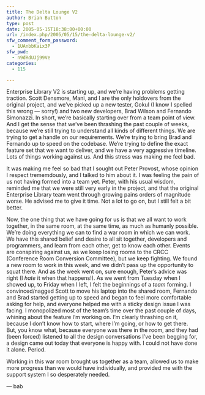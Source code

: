 ```yaml
---
title: The Delta Lounge V2
author: Brian Button
type: post
date: 2005-05-15T18:38:00+00:00
url: /index.php/2005/05/15/the-delta-lounge-v2/
sfw_comment_form_password:
  - 1UAnbbKaix3P
sfw_pwd:
  - n9dRdUJj99Ve
categories:
  - 115

---
```

Enterprise Library V2 is starting up, and we&rsquo;re having problems getting traction. Scott Densmore, Mani, and I are the only holdovers from the original project, and we&rsquo;ve picked up a new tester, Gokul (I know I spelled this wrong &mdash; sorry!) and two new developers, Brad Wilson and Fernando Simonazzi. In short, we&rsquo;re basically starting over from a team point of view. And I get the sense that we&rsquo;ve been thrashing the past couple of weeks, because we&rsquo;re still trying to understand all kinds of different things. We are trying to get a handle on our requirements. We&rsquo;re trying to bring Brad and Fernando up to speed on the codebase. We&rsquo;re trying to define the exact feature set that we want to deliver, and we have a very aggressive timeline. Lots of things working against us. And this stress was making me feel bad.

It was making me feel so bad that I sought out Peter Provost, whose opinion I respect trememdously, and I talked to him about it. I was feeling the pain of us not having formed into a team yet. Peter, with his usual wisdom, reminded me that we were still very early in the project, and that the original Enterprise Library team went through growing pains orders of magnitude worse. He advised me to give it time. Not a lot to go on, but I still felt a bit better.

Now, the one thing that we have going for us is that we all want to work together, in the same room, at the same time, as much as humanly possible. We&rsquo;re doing everything we can to find a war room in which we can work. We have this shared belief and desire to all sit together, developers and programmers, and learn from each other, get to know each other. Events are conspiring against us, as we keep losing rooms to the CRCC (Conference Room Conversion Committee), but we keep fighting. We found a new room to work in this week, and we didn&rsquo;t pass up the opportunity to squat there. And as the week went on, sure enough, Peter&rsquo;s advice was right (I _hate_ it when that happens!). As we went from Tuesday when I showed up, to Friday when I left, I felt the beginnings of a _team_ forming. I convinced/nagged Scott to move his laptop into the shared room, Fernando and Brad started getting up to speed and began to feel more comfortable asking for help, and everyone helped me with a sticky design issue I was facing. I monopolized most of the team&rsquo;s time over the past couple of days, whining about the feature I&rsquo;m working on. I&rsquo;m clearly thrashing on it, because I don&rsquo;t know how to start, where I&rsquo;m going, or how to get there. But, you know what, because everyone was there in the room, and they had (been forced) listened to all the design conversations I&rsquo;ve been begging for, a design came out today that everyone is happy with. I could not have done it alone. Period.

Working in this war room brought us together as a team, allowed us to make more progress than we would have individually, and provided me with the support system I so desperately needed.

&mdash; bab